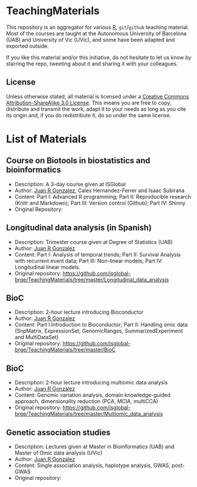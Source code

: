 # TeachingMaterials

This repository is an aggregator for various
[R](http://www.r-project.org/), `git`/`github` teaching
material.  Most of the courses are taught at the Autonomous University of Barcelona (UAB)
and University of Vic (UVic), and some have been adapted and exported outside. 

If you like this material and/or this initiative, do not hesitate to
let us know by starring the repo, tweeting about it and sharing it
with your colleagues.

## License
 
Unless otherwise stated, all material is licensed under a
[Creative Commons Attribution-ShareAlike 3.0 License](http://creativecommons.org/licenses/by-sa/3.0/).
This means you are free to copy, distribute and transmit the work,
adapt it to your needs as long as you cite its origin and, if you do
redistribute it, do so under the same license.

# List of Materials

## Course on Biotools in biostatistics and bioinformatics

- Description: A 3-day course given at ISGlobal 
- Author: [Juan R Gonzalez](https://github.com/isglobal-brge/), Cales Hernandez-Ferrer and Isaac Subirana
- Content: Part I: Advanced R programming; Part II: Reproducible research (Knitr and Markdown); Part III: Version control (Github); Part IV: Shinny
- Original Repository: 

## Longitudinal data analysis (in Spanish)

- Description: Trimester course given at Degree of Statistics (UAB)
- Author: [Juan R Gonzalez](https://github.com/isglobal-brge/)
- Content: Part I: Analysis of temporal trends; Part II: Survival Analysis with recurrent event data; Part III: Non-linear models; Part IV: Longitudinal linear models. 
- Original repository: https://github.com/isglobal-brge/TeachingMaterials/tree/master/Longitudinal_data_analysis


## BioC

- Description: 2-hour lecture introducing Bioconductor
- Author: [Juan R Gonzalez](https://github.com/isglobal-brge/)
- Content: Part I:Introduction to Bioconductor; Part II: Handling omic data (SnpMatrix, ExpressionSet, GenomicRanges, SummarizedExperiment and MultiDataSet)
- Original repository: https://github.com/isglobal-brge/TeachingMaterials/tree/master/BioC

## BioC

- Description: 2-hour lecture introducing multiomic data analysis
- Author: [Juan R Gonzalez](https://github.com/isglobal-brge/)
- Content: Genomic variation analysis, domain knowledge-guided approach, dimensionality reduction (PCA, MCIA, multiCCA)
- Original repository: https://github.com/isglobal-brge/TeachingMaterials/tree/master/Multiomic_data_analysis

## Genetic association studies

- Description: Lectures given at Master in Bioinformatics (UAB) and Master of Omic data analysis (UVic)
- Author: [Juan R Gonzalez](https://github.com/isglobal-brge/)
- Content: Single association analysis, haplotype analysis, GWAS, post-GWAS
- Original repository: